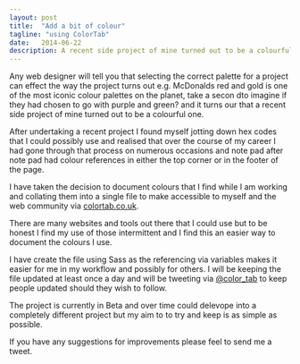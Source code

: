 ```yaml
---
layout: post
title:  "Add a bit of colour"
tagline: "using ColorTab"
date:   2014-06-22
description: A recent side project of mine turned out to be a colourful one.
---
```


Any web designer will tell you that selecting the correct palette for a project can effect the way the project turns out e.g. McDonalds red and gold is one of the most iconic colour palettes on the planet, take a secon dto imagine if they had chosen to go with purple and green? and it turns our that a recent side project of mine turned out to be a colourful one.

After undertaking a recent project I found myself jotting down hex codes that I could possibly use and realised that over the course of my career I had gone through that process on numerous occasions and note pad after note pad had colour references in either the top corner or in the footer of the page.

I have taken the decision to document colours that I find while I am working and collating them into a single file to make accessible to myself and the web community via [colortab.co.uk](http://colortab.co.uk).

There are many websites and tools out there that I could use but to be honest I find my use of those intermittent and I find this an easier way to document the colours I use.

I have create the file using Sass as the referencing via variables makes it easier for me in my workflow and possibly for others. I will be keeping the file updated at least once a day and will be tweeting via [@color_tab](https://twitter.com/color_tab) to keep people updated should they wish to follow.

The project is currently in Beta and over time could delevope into a completely different project but my aim to to try and keep is as simple as possible.

If you have any suggestions for improvements please feel to send me a tweet.